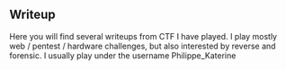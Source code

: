 ## Writeup
Here you will find several writeups from CTF I have played.
I play mostly web / pentest / hardware challenges, but also interested by reverse and forensic. 
I usually play under the username Philippe_Katerine
